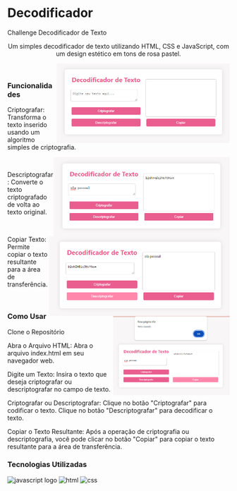 # Decodificador
Challenge Decodificador de Texto

<p align="center">Um simples decodificador de texto utilizando HTML, CSS e JavaScript, com um design estético em tons de rosa pastel.</p>

<img align="right" alt="" height="180px" src="./assets/decodificador1.png">

 <br>

<h3 align="left">Funcionalidades</h3>
<p>Criptografar: Transforma o texto inserido usando um algoritmo simples de criptografia.<p>

<img align="right" alt="" height="180px" src="./assets/decodificador2.png">

 <br>

<p>Descriptografar: Converte o texto criptografado de volta ao texto original.<p>
<img align="right" alt="" height="180px" src="./assets/decodificador4.png">
 <br>

<p>Copiar Texto: Permite copiar o texto resultante para a área de transferência.<p>
<img align="right" alt="" height="180px" src="./assets/decodificador3.png">

<br>

<h3 align="left">Como Usar</h3>
<p>Clone o Repositório<p>
<p>Abra o Arquivo HTML: Abra o arquivo index.html em seu navegador web.<p>
<p>Digite um Texto: Insira o texto que deseja criptografar ou descriptografar no campo de texto.<p>
<p>Criptografar ou Descriptografar:
Clique no botão "Criptografar" para codificar o texto.
Clique no botão "Descriptografar" para decodificar o texto.<p>
<p>Copiar o Texto Resultante: Após a operação de criptografia ou descriptografia, você pode clicar no botão "Copiar" para copiar o texto resultante para a área de transferência.<p>

<h3 align="left">Tecnologias Utilizadas</h3>
<div align="left">
<img src="https://cdn.jsdelivr.net/gh/devicons/devicon/icons/javascript/javascript-plain.svg" height="25" alt="javascript logo"  />
<img src="https://cdn.jsdelivr.net/gh/devicons/devicon@latest/icons/html5/html5-original.svg" height="25" alt="html" />
<img src="https://cdn.jsdelivr.net/gh/devicons/devicon@latest/icons/css3/css3-original.svg" height="25" alt="css"/>
<img width="8" />

</div>


